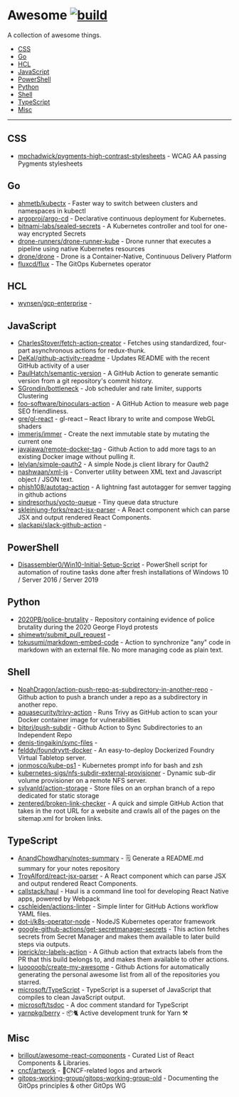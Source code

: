 # Awesome  [![build](https://github.com/skleinjung/awesome/workflows/build/badge.svg)](https://github.com/skleinjung/awesome/actions)

A collection of awesome things.

- [CSS](#css)
- [Go](#go)
- [HCL](#hcl)
- [JavaScript](#javascript)
- [PowerShell](#powershell)
- [Python](#python)
- [Shell](#shell)
- [TypeScript](#typescript)
- [Misc](#misc)

---

## CSS

- [mpchadwick/pygments-high-contrast-stylesheets](https://github.com/mpchadwick/pygments-high-contrast-stylesheets) - WCAG AA passing Pygments stylesheets

## Go

- [ahmetb/kubectx](https://github.com/ahmetb/kubectx) - Faster way to switch between clusters and namespaces in kubectl
- [argoproj/argo-cd](https://github.com/argoproj/argo-cd) - Declarative continuous deployment for Kubernetes.
- [bitnami-labs/sealed-secrets](https://github.com/bitnami-labs/sealed-secrets) - A Kubernetes controller and tool for one-way encrypted Secrets
- [drone-runners/drone-runner-kube](https://github.com/drone-runners/drone-runner-kube) - Drone runner that executes a pipeline using native Kubernetes resources
- [drone/drone](https://github.com/drone/drone) - Drone is a Container-Native, Continuous Delivery Platform
- [fluxcd/flux](https://github.com/fluxcd/flux) - The GitOps Kubernetes operator

## HCL

- [wynsen/gcp-enterprise](https://github.com/wynsen/gcp-enterprise) - 

## JavaScript

- [CharlesStover/fetch-action-creator](https://github.com/CharlesStover/fetch-action-creator) - Fetches using standardized, four-part asynchronous actions for redux-thunk.
- [DeKal/github-activity-readme](https://github.com/DeKal/github-activity-readme) - Updates README with the recent GitHub activity of a user
- [PaulHatch/semantic-version](https://github.com/PaulHatch/semantic-version) - A GitHub Action to generate semantic version from a git repository's commit history.
- [SGrondin/bottleneck](https://github.com/SGrondin/bottleneck) - Job scheduler and rate limiter, supports Clustering
- [foo-software/binoculars-action](https://github.com/foo-software/binoculars-action) - A GitHub Action to measure web page SEO friendliness.
- [gre/gl-react](https://github.com/gre/gl-react) - gl-react – React library to write and compose WebGL shaders
- [immerjs/immer](https://github.com/immerjs/immer) - Create the next immutable state by mutating the current one
- [javajawa/remote-docker-tag](https://github.com/javajawa/remote-docker-tag) - Github Action to add more tags to an existing Docker image without pulling it.
- [lelylan/simple-oauth2](https://github.com/lelylan/simple-oauth2) - A simple Node.js client library for Oauth2
- [nashwaan/xml-js](https://github.com/nashwaan/xml-js) - Converter utility between XML text and Javascript object / JSON text.
- [phish108/autotag-action](https://github.com/phish108/autotag-action) - A lightning fast autotagger for semver tagging in github actions
- [sindresorhus/yocto-queue](https://github.com/sindresorhus/yocto-queue) - Tiny queue data structure
- [skleinjung-forks/react-jsx-parser](https://github.com/skleinjung-forks/react-jsx-parser) - A React component which can parse JSX and output rendered React Components.
- [slackapi/slack-github-action](https://github.com/slackapi/slack-github-action) - 

## PowerShell

- [Disassembler0/Win10-Initial-Setup-Script](https://github.com/Disassembler0/Win10-Initial-Setup-Script) - PowerShell script for automation of routine tasks done after fresh installations of Windows 10 / Server 2016 / Server 2019

## Python

- [2020PB/police-brutality](https://github.com/2020PB/police-brutality) - Repository containing evidence of police brutality during the 2020 George Floyd protests
- [shimewtr/submit_pull_request](https://github.com/shimewtr/submit_pull_request) - 
- [tokusumi/markdown-embed-code](https://github.com/tokusumi/markdown-embed-code) - Action to synchronize "any" code in markdown with an external file. No more managing code as plain text.

## Shell

- [NoahDragon/action-push-repo-as-subdirectory-in-another-repo](https://github.com/NoahDragon/action-push-repo-as-subdirectory-in-another-repo) - Github action to push a branch under a repo as a subdirectory in another repo.
- [aquasecurity/trivy-action](https://github.com/aquasecurity/trivy-action) - Runs Trivy as GitHub action to scan your Docker container image for vulnerabilities
- [bitprj/push-subdir](https://github.com/bitprj/push-subdir) - Github Action to Sync Subdirectories to an Independent Repo
- [denis-tingaikin/sync-files](https://github.com/denis-tingaikin/sync-files) - 
- [felddy/foundryvtt-docker](https://github.com/felddy/foundryvtt-docker) - An easy-to-deploy Dockerized Foundry Virtual Tabletop server.
- [jonmosco/kube-ps1](https://github.com/jonmosco/kube-ps1) - Kubernetes prompt info for bash and zsh
- [kubernetes-sigs/nfs-subdir-external-provisioner](https://github.com/kubernetes-sigs/nfs-subdir-external-provisioner) - Dynamic sub-dir volume provisioner on a remote NFS server.
- [sylvanld/action-storage](https://github.com/sylvanld/action-storage) - Store files on an orphan branch of a repo dedicated for static storage
- [zentered/broken-link-checker](https://github.com/zentered/broken-link-checker) - A quick and simple GitHub Action that takes in the root URL for a website and crawls all of the pages on the sitemap.xml for broken links.

## TypeScript

- [AnandChowdhary/notes-summary](https://github.com/AnandChowdhary/notes-summary) - 🗒️ Generate a README.md summary for your notes repository
- [TroyAlford/react-jsx-parser](https://github.com/TroyAlford/react-jsx-parser) - A React component which can parse JSX and output rendered React Components.
- [callstack/haul](https://github.com/callstack/haul) - Haul is a command line tool for developing React Native apps, powered by Webpack
- [cschleiden/actions-linter](https://github.com/cschleiden/actions-linter) - Simple linter for GitHub Actions workflow YAML files.
- [dot-i/k8s-operator-node](https://github.com/dot-i/k8s-operator-node) - NodeJS Kubernetes operator framework
- [google-github-actions/get-secretmanager-secrets](https://github.com/google-github-actions/get-secretmanager-secrets) - This action fetches secrets from Secret Manager and makes them available to later build steps via outputs.
- [joerick/pr-labels-action](https://github.com/joerick/pr-labels-action) - A Github action that extracts labels from the PR that this build belongs to, and makes them available to other actions.
- [luooooob/create-my-awesome](https://github.com/luooooob/create-my-awesome) - Github Actions for automatically generating the personal awesome list from all of the repositories you starred.
- [microsoft/TypeScript](https://github.com/microsoft/TypeScript) - TypeScript is a superset of JavaScript that compiles to clean JavaScript output.
- [microsoft/tsdoc](https://github.com/microsoft/tsdoc) - A doc comment standard for TypeScript
- [yarnpkg/berry](https://github.com/yarnpkg/berry) - 📦🐈 Active development trunk for Yarn ⚒

## Misc

- [brillout/awesome-react-components](https://github.com/brillout/awesome-react-components) - Curated List of React Components & Libraries.
- [cncf/artwork](https://github.com/cncf/artwork) - 🎨CNCF-related logos and artwork
- [gitops-working-group/gitops-working-group-old](https://github.com/gitops-working-group/gitops-working-group-old) - Documenting the GitOps principles & other GitOps WG

